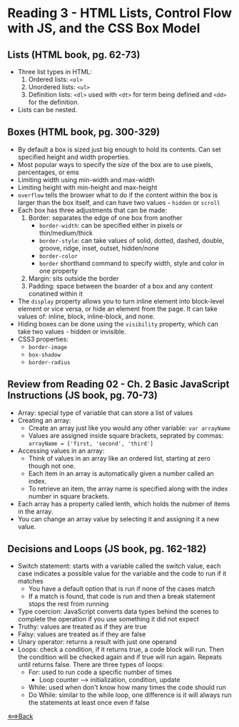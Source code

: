 # Reading 3 - HTML Lists, Control Flow with JS, and the CSS Box Model

## Lists (HTML book, pg. 62-73)
- Three list types in HTML:
  1. Ordered lists: ```<ol>```
  1. Unordered lists: ```<ul>```
  1. Definition lists: ```<dl>``` used with ```<dt>``` for term being defined and ```<dd>``` for the definition.
- Lists can be nested.

## Boxes (HTML book, pg. 300-329)
- By default a box is sized just big enough to hold its contents. Can set specified height and width properties. 
- Most popular ways to specify the size of the box are to use pixels, percentages, or ems
- Limiting width using min-width and max-width
- Limiting height with min-height and max-height
- ```overflow``` tells the browser what to do if the content within the box is larger than the box itself, and can have two values - ```hidden``` or ```scroll```
- Each box has three adjustments that can be made:
  1. Border: separates the edge of one box from another
     - ```border-width```: can be specified either in pixels or thin/medium/thick
     - ```border-style```: can take values of solid, dotted, dashed, double, groove, ridge, inset, outset, hidden/none
     - ```border-color```
     - ```border``` shorthand command to specify width, style and color in one property
  1. Margin: sits outside the border
  1. Padding: space between the boarder of a box and any content conatined within it
- The ```display``` property allows you to turn inline element into block-level element or vice versa, or hide an element from the page. It can take values of: inline, block, inline-block, and none. 
- Hiding boxes can be done using the ```visibility``` property, which can take two values - hidden or invisible.
- CSS3 properties:
  - ```border-image```
  - ```box-shadow```
  - ```border-radius```

## Review from Reading 02 - Ch. 2 Basic JavaScript Instructions (JS book, pg. 70-73)
- Array: special type of variable that can store a list of values
- Creating an array:
  - Create an array just like you would any other variable: ```var arrayName```
  - Values are assigned inside square brackets, seprated by commas: ```arrayName = ['first, 'second', 'third']```
- Accessing values in an array:
  - Think of values in an array like an ordered list, starting at zero though not one.
  - Each item in an array is automatically given a number called an index.
  - To retrieve an item, the array name is specified along with the index number in square brackets.
- Each array has a property called lenth, which holds the nubmer of items in the array.
- You can change an array value by selecting it and assigning it a new value. 

## Decisions and Loops (JS book, pg. 162-182)
- Switch statement: starts with a variable called the switch value, each case indicates a possible value for the variable and the code to run if it matches
  - You have a default option that is run if none of the cases match
  - If a match is found, that code is run and then a break statement stops the rest from running
- Type coercion: JavaScript converts data types behind the scenes to complete the operation if you use something it did not expect
- Truthy: values are treated as if they are true
- Falsy: values are treated as if they are false
- Unary operator: returns a result with just one operand
- Loops: check a condition, if it returns true, a code block will run. Then the condition will be checked again and if true will run again. Repeats until returns false. There are three types of loops:
  - For: used to run code a specific number of times
    - Loop counter --> initialization, condition, update
  - While: used when don't know how many times the code should run
  - Do While: similar to the while loop, one difference is it will always run the statements at least once even if false
  

[<==>Back](README.md)